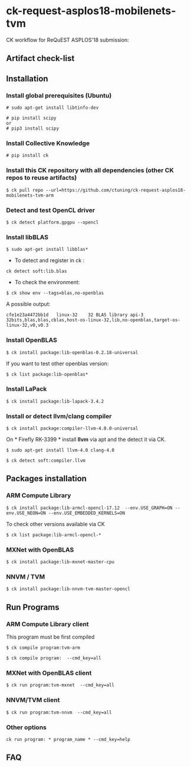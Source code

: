 # ck-request-asplos18-mobilenets-tvm
CK workflow for ReQuEST ASPLOS'18 submission: 
## Artifact check-list



## Installation 

### Install global prerequisites (Ubuntu)

```
# sudo apt-get install libtinfo-dev 
```

```
# pip install scipy
or
# pip3 install scipy
```


### Install Collective Knowledge
```
# pip install ck
```

### Install this CK repository with all dependencies (other CK repos to reuse artifacts)
```
$ ck pull repo --url=https://github.com/ctuning/ck-request-asplos18-mobilenets-tvm-arm
```

### Detect and test OpenCL driver
```
$ ck detect platform.gpgpu --opencl 
```


### Install libBLAS
```
$ sudo apt-get install libblas*
```

* To detect and register in ck :
```
ck detect soft:lib.blas
```

* To check the environment:
```
$ ck show env --tags=blas,no-openblas
```

A possible output:

``
cfe1e23a4472bb1d   linux-32    32 BLAS library api-3    32bits,blas,blas,cblas,host-os-linux-32,lib,no-openblas,target-os-linux-32,v0,v0.3
``

### Install OpenBLAS

```
$ ck install package:lib-openblas-0.2.18-universal
```

If you want to test other openblas version:

```
$ ck list package:lib-openblas* 
```


### Install LaPack

```
$ ck install package:lib-lapack-3.4.2
```

### Install or detect llvm/clang compiler

```
$ ck install package:compiler-llvm-4.0.0-universal
```

On * Firefly RK-3399 * install **llvm** via apt and the detect it via CK.

```
$ sudo apt-get install llvm-4.0 clang-4.0
```

```
$ ck detect soft:compiler.llvm 
```

## Packages installation

### ARM Compute Library

```
$ ck install package:lib-armcl-opencl-17.12  --env.USE_GRAPH=ON --env.USE_NEON=ON --env.USE_EMBEDDED_KERNELS=ON 
```

To check other versions available via CK 

```
$ ck list package:lib-armcl-opencl-* 
```

### MXNet with OpenBLAS

```
$ ck install package:lib-mxnet-master-cpu 
```

### NNVM / TVM 

```
$ ck install package:lib-nnvm-tvm-master-opencl 
```

## Run Programs 


### ARM Compute Library client
This program must be first compiled

```
$ ck compile program:tvm-arm 
```

``` 
$ ck compile program:  --cmd_key=all
```

### MXNet with OpenBLAS client

``` 
$ ck run program:tvm-mxnet  --cmd_key=all
```

### NNVM/TVM client

```
$ ck run program:tvm-nnvm  --cmd_key=all 
```

### Other options 

``` 
ck run program: * program_name * --cmd_key=help 
```

## FAQ 
